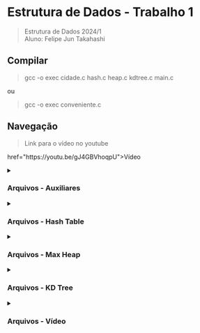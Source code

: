 # Estrutura de Dados - Trabalho 1

> Estrutura de Dados 2024/1 <br>
> Aluno: Felipe Jun Takahashi

## Compilar

> gcc -o exec cidade.c hash.c heap.c kdtree.c main.c <br>

ou

> gcc -o exec conveniente.c

## Navegação

<blockquote> Link para o vídeo no youtube </blockquote>
<p><a>
href="https://youtu.be/gJ4GBVhoqpU">Vídeo</a></p>

<details>
    <summary> <h3> Arquivos - Auxiliares </h3> </summary>
    <blockquote>Links para arquivos auxiliares</blockquote>
    <p><a href="https://github.com/FelipeTakahashi/ed_trabalho01/blob/main/municipios.json">Municípios</a></p>
    <p><a href="https://github.com/FelipeTakahashi/ed_trabalho01/blob/main/conveniente.c">Conveniente</a></p>
    <p><a href="https://github.com/FelipeTakahashi/ed_trabalho01/blob/main/video/consideracoes_finais.txt">Considerações</a></p>
</details>

<details>
    <summary> <h3> Arquivos - Hash Table </h3> </summary>
    <blockquote>Links para os arquivos de hash</blockquote>
    <p><a href="https://github.com/FelipeTakahashi/ed_trabalho01/blob/main/include/header.h">Include</a></a>
    <p><a href="https://github.com/FelipeTakahashi/ed_trabalho01/blob/main/src/hash.c">Código</a></p>
</details>

<details>
    <summary> <h3> Arquivos - Max Heap </h3> </summary>
    <blockquote>Links para os arquivos de heap</blockquote>
    <p><a href="https://github.com/FelipeTakahashi/ed_trabalho01/blob/main/include/header.h">Include</a></a>
    <p><a href="https://github.com/FelipeTakahashi/ed_trabalho01/blob/main/src/heap.c">Código</a></p>
</details>

<details>
    <summary> <h3> Arquivos - KD Tree </h3> </summary>
    <blockquote>Links para os arquivos de kd tree</blockquote>
    <p><a href="https://github.com/FelipeTakahashi/ed_trabalho01/blob/main/include/header.h">Include</a></p>
    <p><a href="https://github.com/FelipeTakahashi/ed_trabalho01/blob/main/src/kdtree.c">Código</a></p>
</details>

<details>
    <summary> <h3> Arquivos - Vídeo </h3> </summary>
    <blockquote>Links para os arquivos mostrados no vídeo </blockquote>
    <p><a href="https://github.com/FelipeTakahashi/ed_trabalho01/tree/main/video/hash_essenciais">Hash Table</a></p>
    <p><a href="https://github.com/FelipeTakahashi/ed_trabalho01/tree/main/video/heap_essenciais">Heap</a></p>
    <p><a href="https://github.com/FelipeTakahashi/ed_trabalho01/tree/main/video/kd_essenciais">KD Tree</a></p>
</details>
